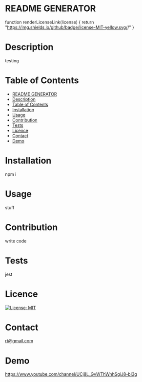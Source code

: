 # README GENERATOR


   

   function renderLicenseLink(license) {
    return "https://img.shields.io/github/badge/license-MIT-yellow.svg/<Clary-Ashton>/<Readme-Genrator>"
  }

# Description
testing

# Table of Contents
- [README GENERATOR](#readme-generator)
- [Description](#description)
- [Table of Contents](#table-of-contents)
- [Installation](#installation)
- [Usage](#usage)
- [Contribution](#contribution)
- [Tests](#tests)
- [Licence](#licence)
- [Contact](#contact)
- [Demo](#demo)
 
 # Installation
  npm i
 # Usage
   stuff
 # Contribution
  write code
   # Tests
   jest
   # Licence

   [![License: MIT](https://img.shields.io/github/badge/license-MIT-yellow.svg)](https://opensource.org/licenses/MIT)
   # Contact
   rt@gmail.com
   # Demo
   https://www.youtube.com/channel/UCj8L_GvWThWnhSgiJ8-bI3g

  